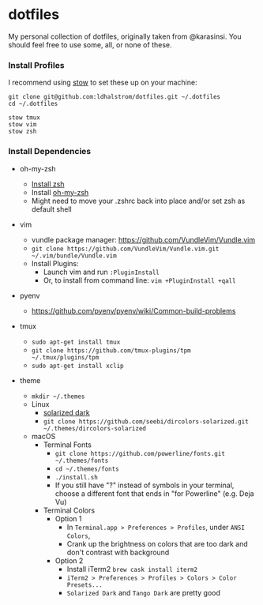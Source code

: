 # dotfiles

My personal collection of dotfiles, originally taken from @karasinsi. You should feel free to use some, all, or none of these.
 
### Install Profiles

I recommend using [stow](https://www.gnu.org/software/stow/) to set these up on your machine:

```
git clone git@github.com:ldhalstrom/dotfiles.git ~/.dotfiles
cd ~/.dotfiles

stow tmux
stow vim
stow zsh
```

### Install Dependencies
- oh-my-zsh
    - [Install zsh](https://github.com/ohmyzsh/ohmyzsh/wiki/Installing-ZSH)
    - Install [oh-my-zsh](https://ohmyz.sh/#install)
    - Might need to move your .zshrc back into place and/or set zsh as default shell
- vim
    - vundle package manager: https://github.com/VundleVim/Vundle.vim
    - `git clone https://github.com/VundleVim/Vundle.vim.git ~/.vim/bundle/Vundle.vim`
    - Install Plugins:
        - Launch vim and run `:PluginInstall`
        - Or, to install from command line: `vim +PluginInstall +qall`
- pyenv
    - https://github.com/pyenv/pyenv/wiki/Common-build-problems
- tmux
    - `sudo apt-get install tmux`
    - `git clone https://github.com/tmux-plugins/tpm ~/.tmux/plugins/tpm`
    - `sudo apt-get install xclip`

- theme
    - `mkdir ~/.themes`
    - Linux
        - [solarized dark](https://github.com/seebi/dircolors-solarized)
        - `git clone https://github.com/seebi/dircolors-solarized.git ~/.themes/dircolors-solarized`
    - macOS
        - Terminal Fonts
            - `git clone https://github.com/powerline/fonts.git ~/.themes/fonts`
            - `cd ~/.themes/fonts`
            - `./install.sh`
            - If you still have "?" instead of symbols in your terminal, choose a different font that ends in "for Powerline" (e.g. Deja Vu)
        - Terminal Colors
            - Option 1
                - In `Terminal.app > Preferences > Profiles`, under `ANSI Colors`,
                - Crank up the brightness on colors that are too dark and don't contrast with background
            - Option 2
                - Install iTerm2 `brew cask install iterm2`
                - `iTerm2 > Preferences > Profiles > Colors > Color Presets...`
                - `Solarized Dark` and `Tango Dark` are pretty good






